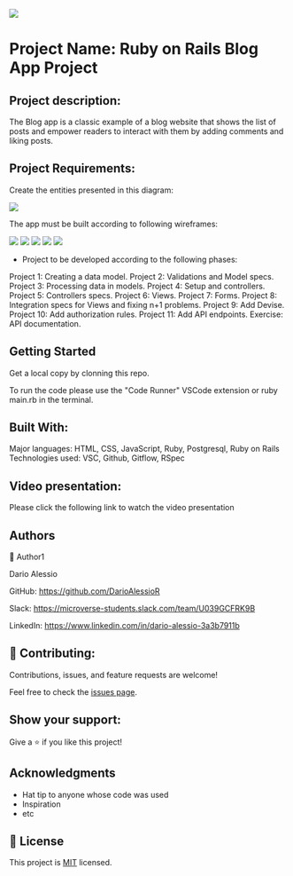 ![](https://img.shields.io/badge/Microverse-blueviolet)

# Project Name: Ruby on Rails Blog App Project

## Project description:
The Blog app is a classic example of a blog website that shows the list of posts and empower readers to interact with them by adding comments and liking posts.

## Project Requirements:
Create the entities presented in this diagram:

![](images-readme/er_diagram.png)

The app must be built according to following wireframes:

![](images-readme/wireframe1.png)
![](images-readme/wireframe2.png)
![](images-readme/wireframe3.png)
![](images-readme/wireframe4.png)
![](images-readme/wireframe5.png)

- Project to be developed according to the following phases:

Project 1: Creating a data model.
Project 2: Validations and Model specs.
Project 3: Processing data in models.
Project 4: Setup and controllers.
Project 5: Controllers specs.
Project 6: Views.
Project 7: Forms.
Project 8: Integration specs for Views and fixing n+1 problems.
Project 9: Add Devise.
Project 10: Add authorization rules.
Project 11: Add API endpoints.
Exercise: API documentation.

## Getting Started

Get a local copy by clonning this repo.

To run the code please use the "Code Runner" VSCode extension or
ruby main.rb in the terminal.

## Built With:
Major languages: HTML, CSS, JavaScript, Ruby, Postgresql, Ruby on Rails
Technologies used: VSC, Github, Gitflow, RSpec

## Video presentation:

Please click the following link to watch the video presentation



##  Authors
👤 Author1

Dario Alessio

GitHub: https://github.com/DarioAlessioR

Slack: https://microverse-students.slack.com/team/U039GCFRK9B

LinkedIn: https://www.linkedin.com/in/dario-alessio-3a3b7911b

## 🤝 Contributing:

Contributions, issues, and feature requests are welcome!

Feel free to check the [issues page](../../issues/).

## Show your support:

Give a ⭐️ if you like this project!

## Acknowledgments

- Hat tip to anyone whose code was used
- Inspiration
- etc

## 📝 License

This project is [MIT](./LICENSE.md) licensed.
